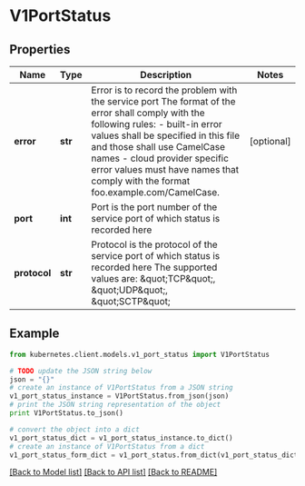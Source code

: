 # V1PortStatus


## Properties
Name | Type | Description | Notes
------------ | ------------- | ------------- | -------------
**error** | **str** | Error is to record the problem with the service port The format of the error shall comply with the following rules: - built-in error values shall be specified in this file and those shall use   CamelCase names - cloud provider specific error values must have names that comply with the   format foo.example.com/CamelCase. | [optional] 
**port** | **int** | Port is the port number of the service port of which status is recorded here | 
**protocol** | **str** | Protocol is the protocol of the service port of which status is recorded here The supported values are: \&quot;TCP\&quot;, \&quot;UDP\&quot;, \&quot;SCTP\&quot;   | 

## Example

```python
from kubernetes.client.models.v1_port_status import V1PortStatus

# TODO update the JSON string below
json = "{}"
# create an instance of V1PortStatus from a JSON string
v1_port_status_instance = V1PortStatus.from_json(json)
# print the JSON string representation of the object
print V1PortStatus.to_json()

# convert the object into a dict
v1_port_status_dict = v1_port_status_instance.to_dict()
# create an instance of V1PortStatus from a dict
v1_port_status_form_dict = v1_port_status.from_dict(v1_port_status_dict)
```
[[Back to Model list]](../README.md#documentation-for-models) [[Back to API list]](../README.md#documentation-for-api-endpoints) [[Back to README]](../README.md)


